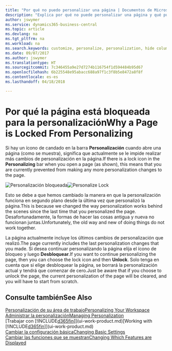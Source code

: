 ```yaml
---
title: "Por qué no puedo personalizar una página | Documentos de Microsoft"
description: "Explica por qué no puede personalizar una página y qué puede hacer para desbloquearla."
author: jswymer
ms.service: dynamics365-business-central
ms.topic: article
ms.devlang: na
ms.tgt_pltfrm: na
ms.workload: na
ms.search.keywords: customize, personalize, personalization, hide columns, remove fields, move fields
ms.date: 09/07/2017
ms.author: jswymer
ms.translationtype: HT
ms.sourcegitcommit: 7c346455a9e27d7274b116754f1d594484b95d67
ms.openlocfilehash: 6b225548e95abacc688a97f1c3f8b5e8472a8f8f
ms.contentlocale: es-es
ms.lasthandoff: 04/18/2018

---
```

# <a name="why-a-page-is-locked-from-personalizing"></a><span data-ttu-id="4d09d-103">Por qué la página está bloqueada para la personalización</span><span class="sxs-lookup"><span data-stu-id="4d09d-103">Why a Page is Locked From Personalizing</span></span>
<span data-ttu-id="4d09d-104">Si hay un ícono de candado en la barra **Personalización** cuando abre una página (como se muestra), significa que actualmente se le impide realizar más cambios de personalización en la página.</span><span class="sxs-lookup"><span data-stu-id="4d09d-104">If there is a lock icon in the **Personalizing** bar when you open a page (as shown), this means that you are currently prevented from making any more personalization changes to the page.</span></span>

<span data-ttu-id="4d09d-105">![Personalización bloqueada](media/personalization-locked.png "Personalización bloqueada")</span><span class="sxs-lookup"><span data-stu-id="4d09d-105">![Personalize Lock](media/personalization-locked.png "Personalize lock")</span></span>

<span data-ttu-id="4d09d-106">Esto se debe a que hemos cambiado la manera en que la personalización funciona en segundo plano desde la última vez que personalizó la página.</span><span class="sxs-lookup"><span data-stu-id="4d09d-106">This is because we changed the way personalization works behind the scenes since the last time that you personalized the page.</span></span> <span data-ttu-id="4d09d-107">Desafortunadamente, la formas de hacer las cosas antigua y nueva no funcionan juntas.</span><span class="sxs-lookup"><span data-stu-id="4d09d-107">Unfortunately, the old way and new of doing things do not work together.</span></span>

<span data-ttu-id="4d09d-108">La página actualmente incluye los últimos cambios de personalización que realizó.</span><span class="sxs-lookup"><span data-stu-id="4d09d-108">The page currently includes the last personalization changes that you made.</span></span> <span data-ttu-id="4d09d-109">Si desea continuar personalizando la página elija el ícono de bloqueo y luego **Desbloquear**.</span><span class="sxs-lookup"><span data-stu-id="4d09d-109">If you want to continue personalizing the page, then you can choose the lock icon and then **Unlock**.</span></span> <span data-ttu-id="4d09d-110">Solo tenga en cuenta que si elige desbloquear la página, se borrará la personalización actual y tendrá que comenzar de cero.</span><span class="sxs-lookup"><span data-stu-id="4d09d-110">Just be aware that if you choose to unlock the page, the current personalization of the page will be cleared, and you will have to start from scratch.</span></span>


## <a name="see-also"></a><span data-ttu-id="4d09d-111">Consulte también</span><span class="sxs-lookup"><span data-stu-id="4d09d-111">See Also</span></span>
[<span data-ttu-id="4d09d-112">Personalización de su área de trabajo</span><span class="sxs-lookup"><span data-stu-id="4d09d-112">Personalizing Your Workspace</span></span>](ui-personalization-manage.md)  
[<span data-ttu-id="4d09d-113">Administrar la personalización</span><span class="sxs-lookup"><span data-stu-id="4d09d-113">Managing Personalization</span></span>](ui-personalization-manage.md)  
<span data-ttu-id="4d09d-114">[Trabajar con [!INCLUDE[d365fin](includes/d365fin_md.md)]](ui-work-product.md)</span><span class="sxs-lookup"><span data-stu-id="4d09d-114">[Working with [!INCLUDE[d365fin](includes/d365fin_md.md)]](ui-work-product.md)</span></span>  
[<span data-ttu-id="4d09d-115">Cambiar la configuración básica</span><span class="sxs-lookup"><span data-stu-id="4d09d-115">Changing Basic Settings</span></span>](ui-change-basic-settings.md)  
[<span data-ttu-id="4d09d-116">Cambiar las funciones que se muestran</span><span class="sxs-lookup"><span data-stu-id="4d09d-116">Changing Which Features are Displayed</span></span>](ui-experiences.md)  

